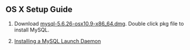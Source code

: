 OS X Setup Guide
----------------

1. Download [mysql-5.6.26-osx10.9-x86_64.dmg](http://dev.mysql.com/downloads/file.php?id=458460).  Double click pkg file to install MySQL.

2. [Installing a MySQL Launch Daemon](http://dev.mysql.com/doc/refman/5.6/en/osx-installation-launchd.html)
